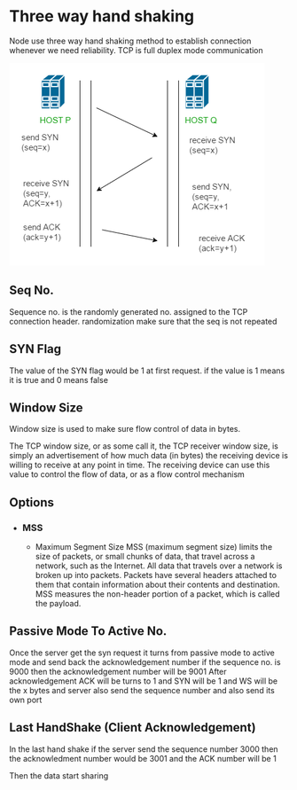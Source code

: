 # Three way hand shaking
Node use three way hand shaking method to establish connection whenever we need reliability. TCP is full duplex mode communication 

![Three Way Hand Shaking](./TCP.png)

## Seq No.
Sequence no. is the randomly generated no. assigned to the TCP connection header. randomization make sure that the seq is not repeated 

## SYN Flag 
The value of the SYN flag would be 1 at first request.  if the value is 1 means it is true and 0 means false 

## Window Size 
Window size is used to make sure flow control of data in bytes. 

The TCP window size, or as some call it, the TCP receiver  window size, is simply an advertisement of how much data (in bytes) the receiving device is willing to receive at any point in time. The receiving device can use this value to control the flow of data, or as a flow control mechanism

## Options
   - ### MSS
     - Maximum Segment Size
    MSS (maximum segment size) limits the size of packets, or small chunks of data, that travel across a network, such as the Internet. All data that travels over a network is broken up into packets. Packets have several headers attached to them that contain information about their contents and destination. MSS measures the non-header portion of a packet, which is called the payload.

## Passive Mode To Active No.
Once the server get the syn request it turns from passive mode to active mode and send back the acknowledgement number  if the sequence no. is 9000 then the acknowledgement number will be 9001 After acknowledgement ACK will be turns to 1 and SYN will be 1 and WS will be the x bytes and server also send the sequence number and also send its own port

## Last HandShake (Client Acknowledgement)
In the last hand shake if the server send the sequence number 3000 then the acknowledment number would be 3001 and the ACK number will be 1

Then the data start sharing
